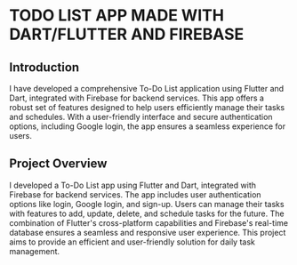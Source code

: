 # TODO LIST APP MADE WITH DART/FLUTTER AND FIREBASE



## Introduction

I have developed a comprehensive To-Do List application using Flutter and Dart, integrated with Firebase for backend services. This app offers a robust set of features designed to help users efficiently manage their tasks and schedules. With a user-friendly interface and secure authentication options, including Google login, the app ensures a seamless experience for users.

## Project Overview

I developed a To-Do List app using Flutter and Dart, integrated with Firebase for backend services. The app includes user authentication options like login, Google login, and sign-up. Users can manage their tasks with features to add, update, delete, and schedule tasks for the future. The combination of Flutter's cross-platform capabilities and Firebase's real-time database ensures a seamless and responsive user experience. This project aims to provide an efficient and user-friendly solution for daily task management.

